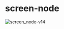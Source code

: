# screen-node

![screen_node-v14](https://github.com/Dev1NA/screen-node/assets/86621122/eb9934c9-aba5-444e-834f-1e4d769238bc)
